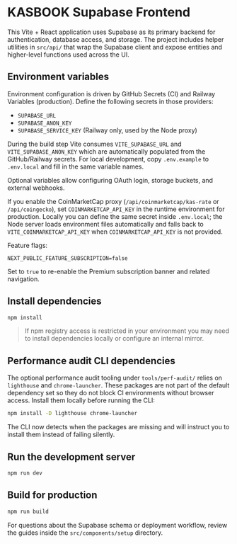 # KASBOOK Supabase Frontend

This Vite + React application uses Supabase as its primary backend for authentication, database access, and storage. The project includes helper utilities in `src/api/` that wrap the Supabase client and expose entities and higher-level functions used across the UI.

## Environment variables

Environment configuration is driven by GitHub Secrets (CI) and Railway Variables (production).
Define the following secrets in those providers:

- `SUPABASE_URL`
- `SUPABASE_ANON_KEY`
- `SUPABASE_SERVICE_KEY` (Railway only, used by the Node proxy)

During the build step Vite consumes `VITE_SUPABASE_URL` and `VITE_SUPABASE_ANON_KEY` which
are automatically populated from the GitHub/Railway secrets. For local development, copy
`.env.example` to `.env.local` and fill in the same variable names.

Optional variables allow configuring OAuth login, storage buckets, and external webhooks.

If you enable the CoinMarketCap proxy (`/api/coinmarketcap/kas-rate` or `/api/coingecko`),
set `COINMARKETCAP_API_KEY` in the runtime environment for production. Locally you can
define the same secret inside `.env.local`; the Node server loads environment files
automatically and falls back to `VITE_COINMARKETCAP_API_KEY` when `COINMARKETCAP_API_KEY`
is not provided.

Feature flags:

```
NEXT_PUBLIC_FEATURE_SUBSCRIPTION=false
```

Set to `true` to re-enable the Premium subscription banner and related navigation.

## Install dependencies

```bash
npm install
```

> If npm registry access is restricted in your environment you may need to install dependencies locally or configure an internal mirror.

## Performance audit CLI dependencies

The optional performance audit tooling under `tools/perf-audit/` relies on `lighthouse` and `chrome-launcher`. These packages are
not part of the default dependency set so they do not block CI environments without browser access. Install them locally before
running the CLI:

```bash
npm install -D lighthouse chrome-launcher
```

The CLI now detects when the packages are missing and will instruct you to install them instead of failing silently.

## Run the development server

```bash
npm run dev
```

## Build for production

```bash
npm run build
```

For questions about the Supabase schema or deployment workflow, review the guides inside the `src/components/setup` directory.
